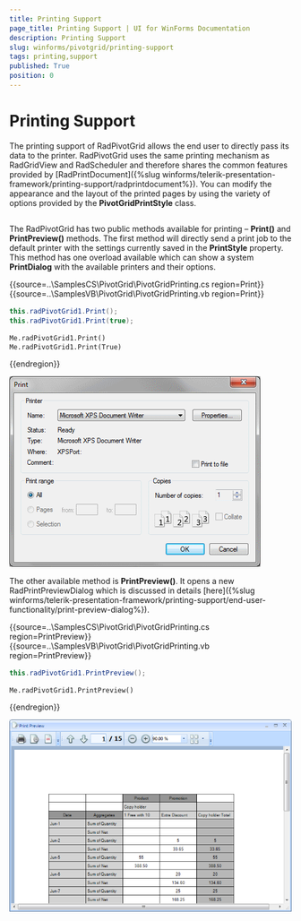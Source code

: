 ```yaml
---
title: Printing Support
page_title: Printing Support | UI for WinForms Documentation
description: Printing Support
slug: winforms/pivotgrid/printing-support
tags: printing,support
published: True
position: 0
---
```


# Printing Support

The printing support of RadPivotGrid allows the end user to directly pass its data to the printer. RadPivotGrid uses the same printing mechanism as RadGridView and RadScheduler and therefore shares the common features provided by [RadPrintDocument]({%slug winforms/telerik-presentation-framework/printing-support/radprintdocument%}). You can modify the appearance and the layout of the printed pages by using the variety of options provided by the __PivotGridPrintStyle__ class.

## 

The RadPivotGrid has two public methods available for printing – __Print()__ and __PrintPreview()__ methods. The first method will directly send a print job to the default printer with the settings currently saved in the __PrintStyle__ property. This method has one overload available which can show a system __PrintDialog__ with the available printers and their options.

{{source=..\SamplesCS\PivotGrid\PivotGridPrinting.cs region=Print}} 
{{source=..\SamplesVB\PivotGrid\PivotGridPrinting.vb region=Print}} 

````C#
this.radPivotGrid1.Print();
this.radPivotGrid1.Print(true);

````
````VB.NET
Me.radPivotGrid1.Print()
Me.radPivotGrid1.Print(True)

````

{{endregion}}

![pivotgrid-printing-support 001](images/pivotgrid-printing-support001.png)

The other available method is __PrintPreview()__. It opens a new RadPrintPreviewDialog which is discussed in details [here]({%slug winforms/telerik-presentation-framework/printing-support/end-user-functionality/print-preview-dialog%}).

{{source=..\SamplesCS\PivotGrid\PivotGridPrinting.cs region=PrintPreview}} 
{{source=..\SamplesVB\PivotGrid\PivotGridPrinting.vb region=PrintPreview}} 

````C#
this.radPivotGrid1.PrintPreview();

````
````VB.NET
Me.radPivotGrid1.PrintPreview()

````

{{endregion}} 

![pivotgrid-printing-support 002](images/pivotgrid-printing-support002.png)